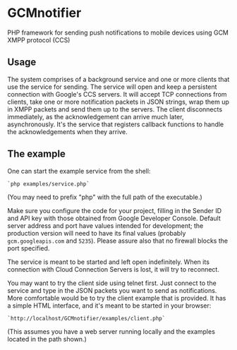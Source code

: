 
GCMnotifier
============
PHP framework for sending push notifications to mobile devices using GCM XMPP protocol (CCS)

Usage
-----
The system comprises of a background service and one or more clients that use the service for sending.
The service will open and keep a persistent connection with Google's CCS servers.
It will accept TCP connections from clients, take one or more notification packets in JSON strings,
wrap them up in XMPP packets and send them up to the servers.
The client disconnects immediately, as the acknowledgement can arrive much later, asynchronously.
It's the service that registers callback functions to handle the acknowledgements when they arrive.

The example
-----------
One can start the example service from the shell:

	`php examples/service.php`

(You may need to prefix "php" with the full path of the executable.)

Make sure you configure the code for your project,
filling in the Sender ID and API key with those obtained from Google Developer Console.
Default server address and port have values intended for development;
the production version will need to have its final values (probably `gcm.googleapis.com` and `5235`).
Please assure also that no firewall blocks the port specified.

The service is meant to be started and left open indefinitely.
When its connection with Cloud Connection Servers is lost, it will try to reconnect.

You may want to try the client side using telnet first.
Just connect to the service and type in the JSON packets you want to send as notifications.
More comfortable would be to try the client example that is provided.
It has a simple HTML interface, and it's meant to be started in your browser:

	`http://localhost/GCMnotifier/examples/client.php`

(This assumes you have a web server running locally and the examples located in the path shown.)
